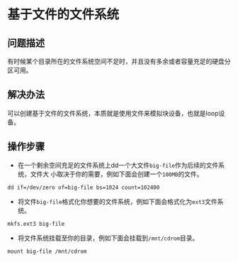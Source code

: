 # 基于文件的文件系统


## 问题描述

有时候某个目录所在的文件系统空间不足时，并且没有多余或者容量充足的硬盘分区可用。


## 解决办法

可以创建基于文件的文件系统，本质就是使用文件来模拟块设备，也就是loop设备。


## 操作步骤

- 在一个剩余空间充足的文件系统上dd一个大文件`big-file`作为后续的文件系统，文件大
小取决于你的需要，例如下面会创建一个`100MB`的文件。

```shell
dd if=/dev/zero of=big-file bs=1024 count=102400
```

- 将文件`big-file`格式化你想要的文件系统，例如下面会格式化为`ext3`文件系统。

```shell
mkfs.ext3 big-file
```

- 将文件系统挂载至你的目录，例如下面会挂载到`/mnt/cdrom`目录。

```
mount big-file /mnt/cdrom
```

